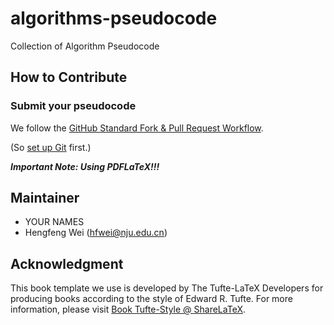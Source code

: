 # algorithms-pseudocode

Collection of Algorithm Pseudocode

## How to Contribute

### Submit your pseudocode
We follow the [GitHub Standard Fork & Pull Request Workflow](https://gist.github.com/Chaser324/ce0505fbed06b947d962).

(So [set up Git](https://help.github.com/articles/set-up-git/) first.)

***Important Note: Using PDFLaTeX!!!***

## Maintainer
- YOUR NAMES
- Hengfeng Wei (hfwei@nju.edu.cn)

## Acknowledgment

This book template we use is developed by The Tufte-LaTeX Developers 
for producing books according to the style of Edward R. Tufte.
For more information, please visit [Book Tufte-Style @ ShareLaTeX](https://www.sharelatex.com/templates/54e21007fd6c05e77b8fdfed).
